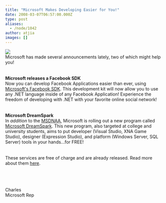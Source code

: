 ```yaml
---
title: "Microsoft Makes Developing Easier for You!"
date: 2008-03-07T06:57:00.000Z
type: post
aliases:
  - /node/1042
author: atjia
images: []
---
```


<div class="field field-name-body field-type-text-with-summary field-label-hidden"><div class="field-items"><div class="field-item even"><p><a href="https://www.microsoft.com"><img src="http://www.whoischarles.com/files/images/microsoft_logo.jpg"></a><br>
Microsoft has made several announcements lately, two of which might help you!<br>
<br>&#xA0;<br>
<strong>Microsoft releases a Facebook SDK</strong><br>
Now you can develop Facebook Applications easier than ever, using <a href="https://www.microsoft.com/downloads/details.aspx?FamilyId=CCD46762-45EC-4FBE-AD91-FC916671E734&amp;displaylang=en&amp;clcid=0x409">Microsoft&apos;s Facebook SDK</a>.  This development kit will now allow you to use any .NET language inside of any Facebook Application!  Experience the freedom of developing with .NET with your favorite online social network!<br>
<br>&#xA0;<br>
<strong>Microsoft DreamSpark</strong><br>
In <i>addition</i> to the <a href="https://msdn.microsoft.com/academic/">MSDNAA</a>, Microsoft is rolling out a new program called <a href="https://downloads.channel8.msdn.com/">Microsoft DreamSpark</a>.  This new program, also targeted at college and university students, aims to put developer (Visual Studio, XNA Game Studio), designer (Expression Studio), and platform (Windows Server, SQL Server) tools in your hands...for FREE!<br>
<br>&#xA0;<br>
These services are free of charge and are already released.  Read more about them <a href="http://school.whoischarles.com/content/microsoft-really-targeting-college-and-university-studentsin-good-way">here</a>.<br>
<br>&#xA0;<br>
<br>&#xA0;<br>
Charles<br>
Microsoft Rep</p>
</div></div></div>    <footer>
          </footer>
